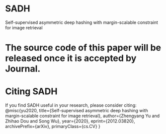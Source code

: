 # SADH
Self-supervised asymmetric deep hashing with margin-scalable constraint for image retrieval
# The source code of this paper will be released once it is accepted by Journal.

# Citing SADH
If you find SADH useful in your research, please consider citing: 
@misc{yu2020,
      title={Self-supervised asymmetric deep hashing with margin-scalable constraint for image retrieval}, 
      author={Zhengyang Yu and Zhihao Dou and Song Wu},
      year={2020},
      eprint={2012.03820},
      archivePrefix={arXiv},
      primaryClass={cs.CV}
}
